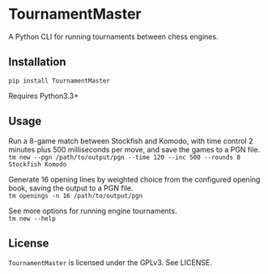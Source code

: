 # TournamentMaster
A Python CLI for running tournaments between chess engines.

## Installation
`pip install TournamentMaster`

Requires Python3.3+

## Usage
Run a 8-game match between Stockfish and Komodo, with time control 2 minutes
plus 500 milliseconds per move, and save the games to a PGN file.  
`tm new --pgn /path/to/output/pgn --time 120 --inc 500 --rounds 8 Stockfish Komodo`

Generate 16 opening lines by weighted choice from the configured opening book,
saving the output to a PGN file.  
`tm openings -n 16 /path/to/output/pgn`

See more options for running engine tournaments.  
`tm new --help`

## License
`TournamentMaster` is licensed under the GPLv3. See LICENSE.
